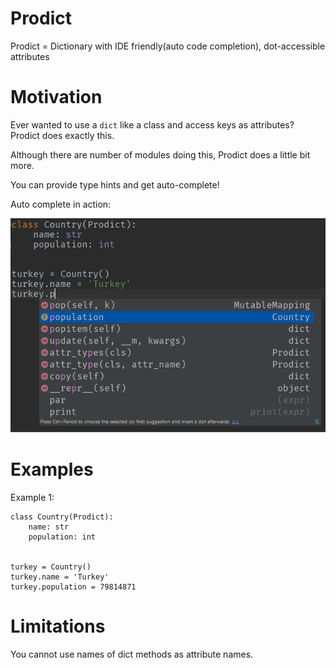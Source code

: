 # Prodict
Prodict = Dictionary with IDE friendly(auto code completion), dot-accessible attributes

# Motivation
Ever wanted to use a `dict` like a class and access keys as attributes? Prodict does exactly this. 

Although there are number of modules doing this, Prodict does a little bit more.

You can provide type hints and get auto-complete!

Auto complete in action:

![auto code complete](/auto-complete1.png?raw=true "Auto complete in action!")

# Examples

Example 1:
```
class Country(Prodict):
    name: str
    population: int


turkey = Country()
turkey.name = 'Turkey'
turkey.population = 79814871
```

# Limitations
You cannot use names of dict methods as attribute names.

